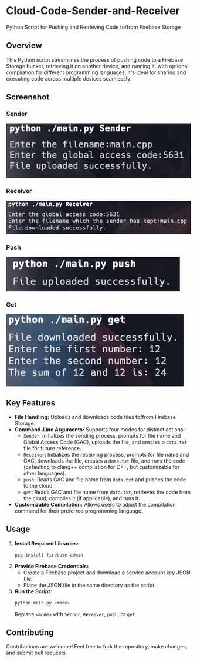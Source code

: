 # Cloud-Code-Sender-and-Receiver
Python Script for Pushing and Retrieving Code to/from Firebase Storage

## Overview

This Python script streamlines the process of pushing code to a Firebase Storage bucket, retrieving it on another device, and running it, with optional compilation for different programming languages. It's ideal for sharing and executing code across multiple devices seamlessly.

## Screenshot
### Sender
![alt text](https://github.com/raunaksingh9800/Cloud-Code-Sender-and-Receiver/blob/main/screenshots/Sender.png?raw=true)
### Receiver
![alt text](https://github.com/raunaksingh9800/Cloud-Code-Sender-and-Receiver/blob/main/screenshots/%20Receiver.png?raw=true)
### Push
![alt text](https://github.com/raunaksingh9800/Cloud-Code-Sender-and-Receiver/blob/main/screenshots/push.png?raw=true)
### Get
![alt text](https://github.com/raunaksingh9800/Cloud-Code-Sender-and-Receiver/blob/main/screenshots/get.png?raw=true)
## Key Features

- **File Handling:** Uploads and downloads code files to/from Firebase Storage.
- **Command-Line Arguments:** Supports four modes for distinct actions:
    - `Sender`: Initializes the sending process, prompts for file name and Global Access Code (GAC), uploads the file, and creates a `data.txt` file for future reference.
    - `Receiver`: Initializes the receiving process, prompts for file name and GAC, downloads the file, creates a `data.txt` file, and runs the code (defaulting to clang++ compilation for C++, but customizable for other languages).
    - `push`: Reads GAC and file name from `data.txt` and pushes the code to the cloud.
    - `get`: Reads GAC and file name from `data.txt`, retrieves the code from the cloud, compiles it (if applicable), and runs it.
- **Customizable Compilation:** Allows users to adjust the compilation command for their preferred programming language.

## Usage

1. **Install Required Libraries:**
   ```bash
   pip install firebase-admin 
   ```
2. **Provide Firebase Credentials:**
   - Create a Firebase project and download a service account key JSON file.
   - Place the JSON file in the same directory as the script.
3. **Run the Script:**
   ```bash
   python main.py <mode>
   ```
   Replace `<mode>` with `Sender`, `Receiver`, `push`, or `get`.

## Contributing

Contributions are welcome! Feel free to fork the repository, make changes, and submit pull requests.


